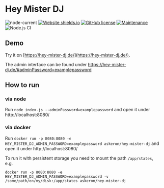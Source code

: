 # Hey Mister DJ

![node-current](https://img.shields.io/badge/node-%3E%3D%2010.0.0-brightgreen)
[![Website shields.io](https://img.shields.io/website-up-down-green-red/http/hey-mister-dj.de.svg)](https://hey-mister-dj.de/)
[![GitHub license](https://img.shields.io/github/license/askeron/hey-mister-dj.svg)](https://github.com/askeron/hey-mister-dj/blob/master/LICENSE)
[![Maintenance](https://img.shields.io/badge/Maintained%3F-yes-green.svg)](https://GitHub.com/askeron/hey-mister-dj/graphs/commit-activity)
![Node.js CI](https://github.com/askeron/hey-mister-dj/workflows/Node.js%20CI%20%2B%20Docker%20Build/badge.svg)

## Demo

Try it on [https://hey-mister-dj.de/](https://hey-mister-dj.de/).

The admin interface can be found under https://hey-mister-dj.de/#adminPassword=examplepassword

## How to run

### via node

Run `node index.js --adminPassword=examplepassword` and open it under http://localhost:8080/

### via docker

Run `docker run -p 8080:8080 -e HEY_MISTER_DJ_ADMIN_PASSWORD=examplepassword askeron/hey-mister-dj` and open it under http://localhost:8080/

To run it with persistent storage you need to mount the path `/app/states`, e.g.

`docker run -p 8080:8080 -e HEY_MISTER_DJ_ADMIN_PASSWORD=examplepassword -v /some/path/on/my/disk:/app/states askeron/hey-mister-dj`

